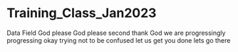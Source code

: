 # Training_Class_Jan2023
Data Field
God please
God please second
thank God
we are progressingly progressing
okay
trying not to be confused
let us get you done
lets go there
